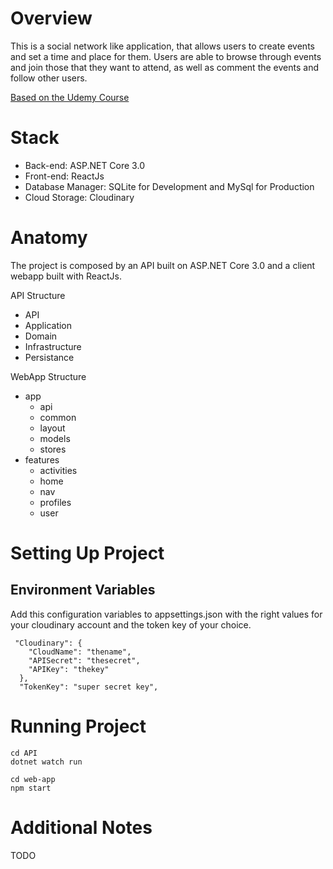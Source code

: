 # Overview

This is a social network like application, that allows users to create events and set a time and place for them. Users are able to browse through events and join those that they want to attend, as well as comment the events and follow other users.

[Based on the Udemy Course](https://www.udemy.com/course/complete-guide-to-building-an-app-with-net-core-and-react/)

# Stack
- Back-end: ASP.NET Core 3.0
- Front-end: ReactJs
- Database Manager: SQLite for Development and MySql for Production
- Cloud Storage: Cloudinary

# Anatomy

The project is composed by an API built on ASP.NET Core 3.0 and a client webapp built with ReactJs.

API Structure
- API
- Application
- Domain
- Infrastructure
- Persistance


WebApp Structure
- app
  - api
  - common
  - layout
  - models
  - stores
- features
  - activities
  - home
  - nav
  - profiles
  - user

# Setting Up Project
## Environment Variables

Add this configuration variables to appsettings.json with the right values for your cloudinary account and the token key of your choice.

```
 "Cloudinary": {
    "CloudName": "thename",
    "APISecret": "thesecret",
    "APIKey": "thekey"
  },
  "TokenKey": "super secret key",
```

# Running Project

```
cd API
dotnet watch run
```

```
cd web-app
npm start
```

# Additional Notes
TODO
